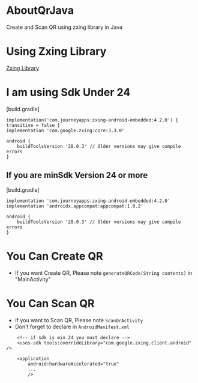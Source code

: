 # AboutQrJava
Create and Scan QR using zxing library in Java

# Using Zxing Library
[Zxing Library](https://github.com/journeyapps/zxing-android-embedded)

# I am using Sdk Under 24
[build.gradle]
```
implementation('com.journeyapps:zxing-android-embedded:4.2.0') { transitive = false }
implementation 'com.google.zxing:core:3.3.0'

android {
    buildToolsVersion '28.0.3' // Older versions may give compile errors
}
```
## If you are minSdk Version 24 or more
[build.gradle]
```
implementation 'com.journeyapps:zxing-android-embedded:4.2.0'
implementation 'androidx.appcompat:appcompat:1.0.2'

android {
    buildToolsVersion '28.0.3' // Older versions may give compile errors
}
```
# You Can Create QR
- If you want Create QR, Please note `generateQRCode(String contents)` in "MainActivity"

# You Can Scan QR
- If you want to Scan QR, Please note `ScanQrActivity`
- Don't forget to declare in `AndroidManifest.xml`
```
    <!-- if sdk is min 24 you must declare -->
    <uses-sdk tools:overrideLibrary="com.google.zxing.client.android" />

    <application
        android:hardwareAccelerated="true"
        ...
        />
```

